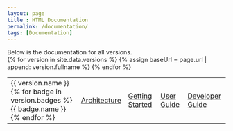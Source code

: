 ```yaml
--- 
layout: page
title : HTML Documentation
permalink: /documentation/
tags: [Documentation]
---
```


<head>
    <link rel="stylesheet" href="{{ "/assets/css/version_badges.css" | relative_url}}">
</head>
<div class="col-sm-12 col-md-6 pr-md-3">Below is the documentation for all versions.</div>
<table class="table table-borderless table-hover table-responsive-md w-100">
    {% for version in site.data.versions %}
    <tr>
        <td>{{ version.name }}
            {% for badge in version.badges %}
            <span class="badge {{badge.style}}">{{ badge.name }}</span>
            {% endfor %}
        </td>
        {% assign baseUrl = page.url | append: version.fullname %}
        <td><a class="text-dark" href="{{baseUrl | append: "/architecture" | relative_url }}">Architecture</a></td>
        <td><a class="text-dark" href="{{baseUrl | append: "/start" | relative_url }}">Getting Started</a></td>
        <td><a class="text-dark" href="{{baseUrl | append: "/user_guide" | relative_url }}">User Guide</a></td>
        <td><a class="text-dark" href="{{baseUrl | append: "/developer_guide" | relative_url }}">Developer Guide</a></td></tr>
    {% endfor %}
</table>
